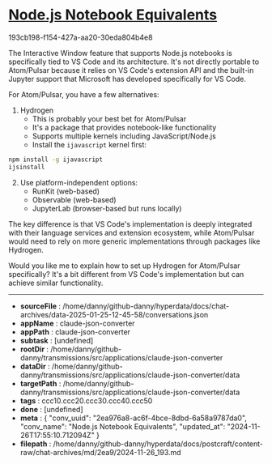 # [Node.js Notebook Equivalents](https://claude.ai/chat/2ea976a8-ac6f-4bce-8dbd-6a58a9787da0)

193cb198-f154-427a-aa20-30eda804b4e8

 The Interactive Window feature that supports Node.js notebooks is specifically tied to VS Code and its architecture. It's not directly portable to Atom/Pulsar because it relies on VS Code's extension API and the built-in Jupyter support that Microsoft has developed specifically for VS Code.

For Atom/Pulsar, you have a few alternatives:

1. Hydrogen 
   - This is probably your best bet for Atom/Pulsar
   - It's a package that provides notebook-like functionality
   - Supports multiple kernels including JavaScript/Node.js
   - Install the `ijavascript` kernel first:

```bash
npm install -g ijavascript
ijsinstall
```

2. Use platform-independent options:
   - RunKit (web-based)
   - Observable (web-based)
   - JupyterLab (browser-based but runs locally)

The key difference is that VS Code's implementation is deeply integrated with their language services and extension ecosystem, while Atom/Pulsar would need to rely on more generic implementations through packages like Hydrogen.

Would you like me to explain how to set up Hydrogen for Atom/Pulsar specifically? It's a bit different from VS Code's implementation but can achieve similar functionality.

---

* **sourceFile** : /home/danny/github-danny/hyperdata/docs/chat-archives/data-2025-01-25-12-45-58/conversations.json
* **appName** : claude-json-converter
* **appPath** : claude-json-converter
* **subtask** : [undefined]
* **rootDir** : /home/danny/github-danny/transmissions/src/applications/claude-json-converter
* **dataDir** : /home/danny/github-danny/transmissions/src/applications/claude-json-converter/data
* **targetPath** : /home/danny/github-danny/transmissions/src/applications/claude-json-converter/data
* **tags** : ccc10.ccc20.ccc30.ccc40.ccc50
* **done** : [undefined]
* **meta** : {
  "conv_uuid": "2ea976a8-ac6f-4bce-8dbd-6a58a9787da0",
  "conv_name": "Node.js Notebook Equivalents",
  "updated_at": "2024-11-26T17:55:10.712094Z"
}
* **filepath** : /home/danny/github-danny/hyperdata/docs/postcraft/content-raw/chat-archives/md/2ea9/2024-11-26_193.md